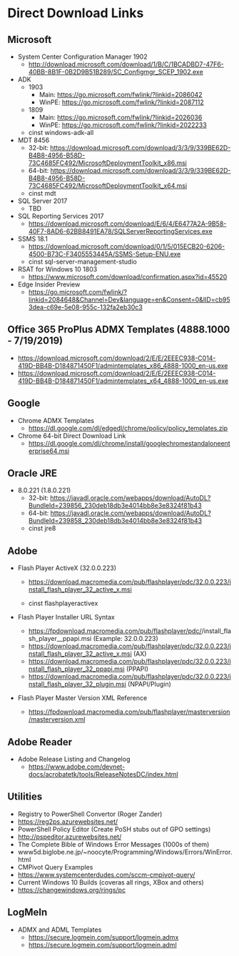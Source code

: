 # Direct Download Links

## Microsoft

* System Center Configuration Manager 1902
  * http://download.microsoft.com/download/1/B/C/1BCADBD7-47F6-40BB-8B1F-0B2D9B51B289/SC_Configmgr_SCEP_1902.exe 
* ADK 
  * 1903
    * Main: https://go.microsoft.com/fwlink/?linkid=2086042
    * WinPE: https://go.microsoft.com/fwlink/?linkid=2087112
  * 1809
    * Main: https://go.microsoft.com/fwlink/?linkid=2026036
    * WinPE: https://go.microsoft.com/fwlink/?linkid=2022233
  * cinst windows-adk-all
* MDT 8456
  * 32-bit: https://download.microsoft.com/download/3/3/9/339BE62D-B4B8-4956-B58D-73C4685FC492/MicrosoftDeploymentToolkit_x86.msi
  * 64-bit: https://download.microsoft.com/download/3/3/9/339BE62D-B4B8-4956-B58D-73C4685FC492/MicrosoftDeploymentToolkit_x64.msi
  * cinst mdt
* SQL Server 2017
  * TBD
* SQL Reporting Services 2017
  * https://download.microsoft.com/download/E/6/4/E6477A2A-9B58-40F7-8AD6-62BB8491EA78/SQLServerReportingServices.exe
* SSMS 18.1
  * https://download.microsoft.com/download/0/1/5/015ECB20-6206-4500-B73C-F3405553445A/SSMS-Setup-ENU.exe
  * cinst sql-server-management-studio
* RSAT for Windows 10 1803
  * https://www.microsoft.com/download/confirmation.aspx?id=45520
* Edge Insider Preview
  * https://go.microsoft.com/fwlink/?linkid=2084648&Channel=Dev&language=en&Consent=0&IID=cb953dea-c69e-5e08-955c-132fa2eb30c3

## Office 365 ProPlus ADMX Templates (4888.1000 - 7/19/2019)

* https://download.microsoft.com/download/2/E/E/2EEEC938-C014-419D-BB4B-D184871450F1/admintemplates_x86_4888-1000_en-us.exe
* https://download.microsoft.com/download/2/E/E/2EEEC938-C014-419D-BB4B-D184871450F1/admintemplates_x64_4888-1000_en-us.exe

## Google

* Chrome ADMX Templates
  * https://dl.google.com/dl/edgedl/chrome/policy/policy_templates.zip
* Chrome 64-bit Direct Download Link
  * https://dl.google.com/dl/chrome/install/googlechromestandaloneenterprise64.msi
  
## Oracle JRE

* 8.0.221 (1.8.0.221)
  * 32-bit: https://javadl.oracle.com/webapps/download/AutoDL?BundleId=239856_230deb18db3e4014bb8e3e8324f81b43
  * 64-bit: https://javadl.oracle.com/webapps/download/AutoDL?BundleId=239858_230deb18db3e4014bb8e3e8324f81b43
  * cinst jre8

## Adobe

* Flash Player ActiveX (32.0.0.223)
  * https://download.macromedia.com/pub/flashplayer/pdc/32.0.0.223/install_flash_player_32_active_x.msi
  
  * cinst flashplayeractivex
  
* Flash Player Installer URL Syntax
  * https://fpdownload.macromedia.com/pub/flashplayer/pdc/<FULLVERSION>/install_flash_player_<MAJORVERSION>_ppapi.msi
    (Example: 32.0.0.223) 
  * https://download.macromedia.com/pub/flashplayer/pdc/32.0.0.223/install_flash_player_32_active_x.msi (AX)
  * https://download.macromedia.com/pub/flashplayer/pdc/32.0.0.223/install_flash_player_32_ppapi.msi (PPAPI)
   * https://download.macromedia.com/pub/flashplayer/pdc/32.0.0.223/install_flash_player_32_plugin.msi (NPAPI/Plugin)
 
 * Flash Player Master Version XML Reference
   * https://fpdownload.macromedia.com/pub/flashplayer/masterversion/masterversion.xml
  
## Adobe Reader
 * Adobe Release Listing and Changelog
   * https://www.adobe.com/devnet-docs/acrobatetk/tools/ReleaseNotesDC/index.html

## Utilities
 * Registry to PowerShell Convertor (Roger Zander)
  * https://reg2ps.azurewebsites.net/
 * PowerShell Policy Editor (Create PoSH stubs out of GPO settings)
  * http://pspeditor.azurewebsites.net/
 * The Complete Bible of Windows Error Messages (1000s of them)
  * www5d.biglobe.ne.jp/~noocyte/Programming/Windows/Errors/WinError.html
 * CMPivot Query Examples
  * https://www.systemcenterdudes.com/sccm-cmpivot-query/
 * Current Windows 10 Builds (coveras all rings, XBox and others)
  * https://changewindows.org/rings/pc
  
## LogMeIn

* ADMX and ADML Templates
  * https://secure.logmein.com/support/logmein.admx
  * https://secure.logmein.com/support/logmein.adml
